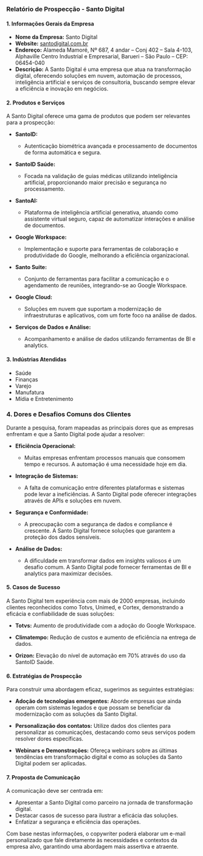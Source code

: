 ### Relatório de Prospecção - Santo Digital

#### 1. Informações Gerais da Empresa
- **Nome da Empresa:** Santo Digital
- **Website:** [santodigital.com.br](https://santodigital.com.br)
- **Endereço:** Alameda Mamoré, Nº 687, 4 andar – Conj 402 – Sala 4-103, Alphaville Centro Industrial e Empresarial, Barueri – São Paulo – CEP: 06454-040
- **Descrição:** A Santo Digital é uma empresa que atua na transformação digital, oferecendo soluções em nuvem, automação de processos, inteligência artificial e serviços de consultoria, buscando sempre elevar a eficiência e inovação em negócios.

#### 2. Produtos e Serviços
A Santo Digital oferece uma gama de produtos que podem ser relevantes para a prospecção:

- **SantoID:** 
  - Autenticação biométrica avançada e processamento de documentos de forma automática e segura.
  
- **SantoID Saúde:**
  - Focada na validação de guias médicas utilizando inteligência artificial, proporcionando maior precisão e segurança no processamento.
  
- **SantoAI:** 
  - Plataforma de inteligência artificial generativa, atuando como assistente virtual seguro, capaz de automatizar interações e análise de documentos.
   
- **Google Workspace:** 
  - Implementação e suporte para ferramentas de colaboração e produtividade do Google, melhorando a eficiência organizacional.
  
- **Santo Suite:** 
  - Conjunto de ferramentas para facilitar a comunicação e o agendamento de reuniões, integrando-se ao Google Workspace.

- **Google Cloud:**
  - Soluções em nuvem que suportam a modernização de infraestruturas e aplicativos, com um forte foco na análise de dados.

- **Serviços de Dados e Análise:**
  - Acompanhamento e análise de dados utilizando ferramentas de BI e analytics.

#### 3. Indústrias Atendidas
- Saúde
- Finanças
- Varejo
- Manufatura
- Mídia e Entretenimento

### 4. Dores e Desafios Comuns dos Clientes 
Durante a pesquisa, foram mapeadas as principais dores que as empresas enfrentam e que a Santo Digital pode ajudar a resolver:

- **Eficiência Operacional:**
  - Muitas empresas enfrentam processos manuais que consomem tempo e recursos. A automação é uma necessidade hoje em dia.

- **Integração de Sistemas:**
  - A falta de comunicação entre diferentes plataformas e sistemas pode levar a ineficiências. A Santo Digital pode oferecer integrações através de APIs e soluções em nuvem.

- **Segurança e Conformidade:**
  - A preocupação com a segurança de dados e compliance é crescente. A Santo Digital fornece soluções que garantem a proteção dos dados sensíveis.

- **Análise de Dados:**
  - A dificuldade em transformar dados em insights valiosos é um desafio comum. A Santo Digital pode fornecer ferramentas de BI e analytics para maximizar decisões.

#### 5. Casos de Sucesso
A Santo Digital tem experiência com mais de 2000 empresas, incluindo clientes reconhecidos como Totvs, Unimed, e Cortex, demonstrando a eficácia e confiabilidade de suas soluções:

- **Totvs:** Aumento de produtividade com a adoção do Google Workspace.
  
- **Climatempo:** Redução de custos e aumento de eficiência na entrega de dados.
  
- **Orizon:** Elevação do nível de automação em 70% através do uso da SantoID Saúde.

#### 6. Estratégias de Prospecção
Para construir uma abordagem eficaz, sugerimos as seguintes estratégias:

- **Adoção de tecnologias emergentes:**
  Aborde empresas que ainda operam com sistemas legados e que possam se beneficiar da modernização com as soluções da Santo Digital.

- **Personalização dos contatos:**
  Utilize dados dos clientes para personalizar as comunicações, destacando como seus serviços podem resolver dores específicas.

- **Webinars e Demonstrações:**
  Ofereça webinars sobre as últimas tendências em transformação digital e como as soluções da Santo Digital podem ser aplicadas.

#### 7. Proposta de Comunicação
A comunicação deve ser centrada em:
- Apresentar a Santo Digital como parceiro na jornada de transformação digital.
- Destacar casos de sucesso para ilustrar a eficácia das soluções.
- Enfatizar a segurança e eficiência das operações.

Com base nestas informações, o copywriter poderá elaborar um e-mail personalizado que fale diretamente às necessidades e contextos da empresa alvo, garantindo uma abordagem mais assertiva e atraente.